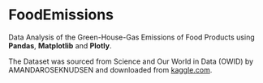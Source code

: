 # FoodEmissions
Data Analysis of the Green-House-Gas Emissions of Food Products using **Pandas**, **Matplotlib** and **Plotly**. 

The Dataset was sourced from Science and Our World in Data (OWID) by AMANDAROSEKNUDSEN and downloaded from [kaggle.com](https://www.kaggle.com/datasets/amandaroseknudsen/foodproductemissions).
